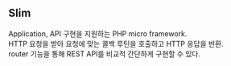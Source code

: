 ## Slim
Application, API 구현을 지원하는 PHP micro framework.
<br>
HTTP 요청을 받아 요청에 맞는 콜백 루틴을 호출하고 HTTP 응답을 반환.
<br>
router 기능을 통해 REST API를 비교적 간단하게 구현할 수 있다.

 
<!--stackedit_data:
eyJoaXN0b3J5IjpbMTg3ODU0MTk1MywtMTU5OTA1NzM5N119
-->